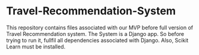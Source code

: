 # Travel-Recommendation-System
This repository contains files associated with our MVP before full version of Travel Recommendation system. 
The System is a Django app. So before trying to run it, fullfil all dependencies associated with Django.
Also, Scikit Learn must be installed.
